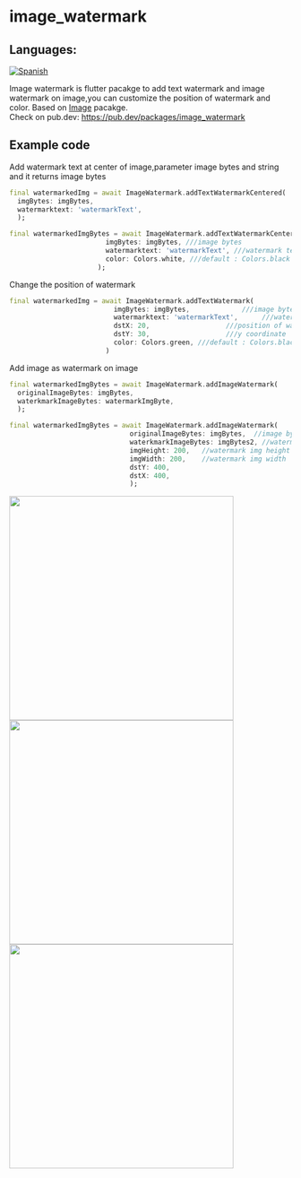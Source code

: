 # image_watermark

## Languages:
[![Spanish](https://img.shields.io/badge/Language-Spanish-blueviolet?style=for-the-badge)](README-es.md)


Image watermark is flutter pacakge to add text watermark and image watermark on image,you can customize the position of watermark and color.
Based on [Image](https://pub.dev/packages/image/) pacakge.\
Check on pub.dev: https://pub.dev/packages/image_watermark

## Example code
Add watermark text at center of image,parameter image bytes and string and it returns image bytes
```dart
final watermarkedImg = await ImageWatermark.addTextWatermarkCentered(
  imgBytes: imgBytes,
  watermarktext: 'watermarkText',
  );
```

```dart
final watermarkedImgBytes = await ImageWatermark.addTextWatermarkCentered(
                        imgBytes: imgBytes, ///image bytes
                        watermarktext: 'watermarkText', ///watermark text
                        color: Colors.white, ///default : Colors.black
                      );
```
Change the position of watermark
```dart
final watermarkedImg = await ImageWatermark.addTextWatermark(
                          imgBytes: imgBytes,             ///image bytes
                          watermarktext: 'watermarkText',      ///watermark text
                          dstX: 20,                   ///position of watermark x coordinate
                          dstY: 30,                   ///y coordinate
                          color: Colors.green, ///default : Colors.black
                        )
```
Add image as watermark on image
```dart
final watermarkedImgBytes = await ImageWatermark.addImageWatermark(
  originalImageBytes: imgBytes,
  waterkmarkImageBytes: watermarkImgByte,
  );
```

```dart
final watermarkedImgBytes = await ImageWatermark.addImageWatermark(
                              originalImageBytes: imgBytes,  //image bytes
                              waterkmarkImageBytes: imgBytes2, //watermark img bytes
                              imgHeight: 200,   //watermark img height
                              imgWidth: 200,    //watermark img width
                              dstY: 400,
                              dstX: 400,
                              );
```

<img src="https://raw.githubusercontent.com/saurabh-m-w/image_watermark/main/screenshots/screenshot1.png" height="400">
<img src="https://raw.githubusercontent.com/saurabh-m-w/image_watermark/main/screenshots/screenshot2.png" height="400">
<img src="https://raw.githubusercontent.com/saurabh-m-w/image_watermark/main/screenshots/screenshot3.png" height="400">
